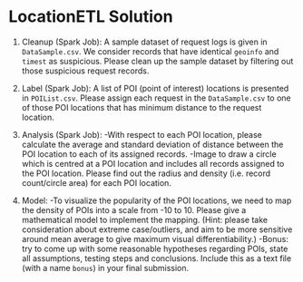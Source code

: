 # LocationETL Solution


1. Cleanup (Spark Job): A sample dataset of request logs is given in `DataSample.csv`. We consider records that have identical `geoinfo` and `timest` as suspicious. Please clean up the sample dataset by filtering out those suspicious request records.

2. Label (Spark Job): A list of POI (point of interest) locations is presented in `POIList.csv`. Please assign each request in the `DataSample.csv` to one of those POI locations that has minimum distance to the request location.

3. Analysis (Spark Job):
        -With respect to each POI location, please calculate the average and standard deviation of distance between the POI location to each of its assigned records.
        -Image to draw a circle which is centred at a POI location and includes all records assigned to the POI location. Please find out the radius and density (i.e. record count/circle area) for each POI location.
4. Model:
        -To visualize the popularity of the POI locations, we need to map the density of POIs into a scale from -10 to 10. Please give a mathematical model to implement the mapping. (Hint: please take consideration about extreme case/outliers, and aim to be more sensitive around mean average to give maximum visual differentiability.)
        -Bonus: try to come up with some reasonable hypotheses regarding POIs, state all assumptions, testing steps and conclusions. Include this as a text file (with a name `bonus`) in your final submission.

